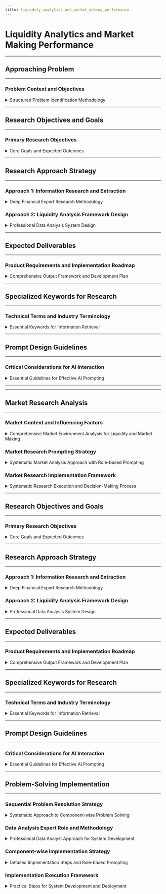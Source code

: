 ```yaml
---
title: liquidity_analytics_and_market_making_performance
---
```


# Liquidity Analytics and Market Making Performance

---

## Approaching Problem

---

### Problem Context and Objectives

<details>
<summary>Structured Problem Identification Methodology</summary>

---

- **Primary Goal**: Pause to understand the problem formation context, identify what the problem is and related aspects, influencing factors → Clearly understand the nature through general to specific approaches
- **Process Implementation**: Following systematic prompting sequence:
  - Step 1: Identify the general domain and grasp the context
  - Step 2: Present the direct problem and deep dive into issues using tree diagrams or Gantt charts to identify related factors

#### Step 1: Problem Domain Identification

- **Domain**: Financial trading, focusing on cryptocurrency market (crypto market)
- **AI Role Setup**: Position GenAI as a research expert in finance and cryptocurrency trading with deep and up-to-date knowledge base
- **Required Coverage Areas**:
  - Cryptocurrency fundamentals, characteristics, types with corresponding reputable exchanges
  - Description of participation methods and transaction execution plus liquidity mechanisms
  - Benefits of crypto trading participation
  - Major and reputable exchanges (including trading volume, country, licensing information)
  - Essential knowledge for trading participation (risk management, security, fraud prevention)
  - Reliable data sources for market analysis and monitoring (CoinMarketCap, Glassnode, CryptoQuant, etc.)
  - Factors affecting cryptocurrency market (macro, legal, market cycles, capital flows, etc.)
  - **Critical metrics for evaluating trading effectiveness or decision-making** (volume, spread, liquidity depth, volatility, etc.)
  - When to make buy/sell crypto decisions (based on technical and fundamental analysis)

#### Step 2: Direct Problem Statement

- **Target**: Clearly define the research problem (Liquidity Analytics & Market Making Performance) through detailed approaches, breaking down into aspects for GenAI to support extraction, analysis, and systematic presentation

---

</details>

---

## Research Objectives and Goals

---

### Primary Research Objectives

<details>
<summary>Core Goals and Expected Outcomes</summary>

---

- **Problem Definition**: Clearly identify the research problem (Liquidity Analytics & Market Making Performance) through detailed approaches, breaking down into aspects for GenAI to support systematic extraction, analysis, and presentation
- **Documentation Creation**: Generate optimal guidance documentation for trading teams to improve liquidity and market quality
- **Real-time Requirements**: Ensure real-time capability, accuracy, and practical applicability in analysis

---

</details>

---

## Research Approach Strategy

---

### Approach 1: Information Research and Extraction

<details>
<summary>Deep Financial Expert Research Methodology</summary>

---

#### AI Role Definition
- **Expert Profile**: Deep financial research specialist in crypto markets, understanding market making activities, liquidity mechanisms, and trading performance measurement
- **Mission**: Search for information from reputable sources (forums, blogs, academic papers) providing complete and accurate information

#### Research Topics Coverage

- **Liquidity in Crypto Markets**:
  - Definition and types of liquidity
  - Differences from traditional financial markets
- **Liquidity Analytics**:
  - Definition and objectives in trading/market making
- **Market Making**:
  - Definition and types of market makers (CEX, MM firms, AMM)
- **Market Making Performance**:
  - Evaluation metrics (KPIs like P&L, inventory risk, quote coverage, latency, uptime)
- **Important Liquidity Indicators**:
  - Bid-Ask Spread, Market Depth, Slippage, Order Book Imbalance
- **Analysis Tools and Data Sources**:
  - Glassnode, Kaiko, CryptoQuant, Coin Metrics
- **Market Making Effectiveness Measurement Methods**
- **Factors Affecting Liquidity and Market Making Performance**:
  - Volatility, volume, listing events, market sentiment
- **Liquidity Index Applications in Trading Strategies**
- **Specific Examples**: Market maker performance analysis on specific trading pairs
- **Cross-Platform Analysis**: Market maker performance across campaigns/exchanges
- **Exchange Implementation**: How exchanges apply market making

#### Research Requirements

- **Data Sources**: Search internet repositories, prioritizing reliable sources
- **Specialized Keywords**: Liquidity, Market Making, Bid-Ask Spread, Order Book Depth, Slippage, Inventory Risk, P&L, Quote Coverage, Latency, Market Sentiment, Arbitrage

---

</details>

### Approach 2: Liquidity Analysis Framework Design

<details>
<summary>Professional Data Analysis System Design</summary>

---

#### AI Role Definition
- **Expert Profile**: Professional data analyst specializing in measurement system design and liquidity optimization
- **Mission**: 
  - Identify problems, select metrics, factors, and related objects
  - Design comprehensive liquidity analysis framework for crypto exchange market making activities

#### Problem Description

- **Analysis System Components**:
  - Buy-sell price spread analysis
  - Order book depth monitoring
  - Market maker performance evaluation
- **Task Clarification**:
  - Create guidance documentation for trading teams to optimize liquidity provision and enhance market quality
  - Multi-dimensional liquidity measurement: Spread, depth, recovery capability, immediacy
  - Market maker performance tracking: Effectiveness measurement, comparison between market makers
  - Real-time monitoring focus for continuous liquidity assessment and optimization
  - "Market quality" oriented thinking to ensure optimal trading conditions for investors

#### Problems to Solve

- **Exchange Requirements**:
  - Crypto exchanges need deep markets with narrow spreads to attract users and maintain competitiveness
- **Trading Team Needs**:
  - Detailed analysis tools to measure liquidity provision effectiveness
  - Market maker performance evaluation
  - Improvement opportunity identification
- **Manual Analysis Limitations**:
  - Cannot meet real-time requirements for optimal market making

#### Data Sources and Model Design

- **Data Sources**:
  - Order Book: Real-time buy/sell prices, volumes, order placement times
  - Matching Data: Match prices, volumes, times, transaction codes
  - Market Maker Orders: Buy/sell quotes, price updates, order cancellations
  - External Market Data: Reference prices, spread differences, arbitrage opportunities
  - Latency Parameters: Order processing time, update speed, system response
  - Inventory Positions: Asset balances, position limits, portfolio risk
- **Data Model Components**:
  - Order Book Table: Real-time and historical order book snapshots, quote lifecycle tracking
  - Matching Table: Transaction records, matching rates, market impact
  - Market Maker Table: Performance, inventory, P&L
  - Benchmark Table: Competitor analysis, market standards, performance comparison
  - System Table: Latency, load parameters, uptime rates

#### Big Data Processing Requirements

- **High Frequency**: Process millions of order book updates/transactions daily
- **Real-time Computation**: Liquidity measurement under 1 second
- **Historical Analysis**: Long-term trend assessment, performance distribution
- **Multi-market Integration**: Data aggregation from multiple trading pairs/exchanges

#### Liquidity Analysis Framework

- **Spread Analysis**: Width between buy and sell prices across periods
- **Market Depth**: Order book thickness, large order impact
- **Recovery Capability**: Order book recovery speed after large orders
- **Transaction Costs**: Matching quality, slippage
- **Market Maker Efficiency**: Order matching rates, inventory management, profitability

#### Data Transformation Logic

- **Real-time Aggregation**: Liquidity index calculation by trading pair
- **Performance Standardization**: Comparison across pairs/exchanges
- **Benchmark Integration**: External market data incorporation
- **Risk Adjustment**: Volatility-adjusted performance evaluation

#### Business Metrics

- **Liquidity Quality**: Narrow spreads, stable depth, recovery speed
- **Market Maker Performance**: Matching rates, inventory turnover, risk-adjusted profitability
- **Competitive Indicators**: Market share, relative spreads, trader attraction capability
- **Revenue**: Market making profits, transaction fees, operating costs

#### Performance Analysis Areas

- **Standardized Comparison**: Performance vs. other exchanges/market makers
- **Market Adaptation**: Liquidity provision during volatility
- **Multi-asset Analysis**: Liquidity patterns by asset pair
- **Time Patterns**: Liquidity variations by hour, week, month
- **Impact Assessment**: Effects of market making strategy changes

---

</details>

---

## Expected Deliverables

---

### Product Requirements and Implementation Roadmap

<details>
<summary>Comprehensive Output Framework and Development Plan</summary>

---

#### Core Deliverables

- **Liquidity Measurement Framework**: Standardized indices and calculation procedures
- **Market Maker Evaluation System**: Performance tracking and comparison
- **Real-time Dashboard**: Liquidity monitoring and alerts
- **Optimization Recommendations**: Market quality improvement strategies
- **Competitive Analysis**: Comparison with other exchanges/market makers
- **Performance Attribution**: Identification of factors affecting liquidity
- **Strategy Documentation**: Knowledge sharing for trading, product, and business teams

#### Implementation Roadmap

- **Phase 1**: Real-time data collection and processing
- **Phase 2**: Dashboard and index construction
- **Phase 3**: Integration with trading/risk management systems

#### Integration Planning

- **API Connections**: Integration with trading/risk management systems

---

</details>

---

## Specialized Keywords for Research

---

### Technical Terms and Industry Terminology

<details>
<summary>Essential Keywords for Information Retrieval</summary>

---

- **Core Concepts**: Liquidity, Market Making, Bid-Ask Spread, Order Book Depth, Slippage, Inventory Risk, P&L, Quote Coverage, Latency, Uptime
- **Market Dynamics**: Market Sentiment, Arbitrage, Market Depth, Order Book Imbalance, Trading Volume, Volatility, Listing Event
- **Data Platforms**: Glassnode, Kaiko, CryptoQuant, Coin Metrics

---

</details>

---

## Prompt Design Guidelines

---

### Critical Considerations for AI Interaction

<details>
<summary>Essential Guidelines for Effective AI Prompting</summary>

---

#### Source Prioritization

- **Ensure GenAI prioritizes reputable sources**: Academic papers, reports from Glassnode, Kaiko, CryptoQuant
- **Focus on practicality**: All indices and analyses must be applicable in crypto environments
- **Use specialized keywords**: Increase accuracy in information retrieval

#### Practical Application

- **Concrete examples**: Specific trading pairs (e.g., BTC/USDT) to illustrate liquidity indices and market making performance application
- **Real-world scenarios**: Demonstrate how metrics apply in actual trading environments
- **Implementation focus**: Ensure all recommendations are actionable for trading teams

---

</details>

---

---

## Market Research Analysis

---

### Market Context and Influencing Factors

<details>
<summary>Comprehensive Market Environment Analysis for Liquidity and Market Making</summary>

---

#### Market Context Foundation

- **Market Dependency Recognition**: Liquidity and market maker factors are heavily influenced by market context including exchange characteristics, trading volumes, and volatility patterns
- **Decision-Making Rationale**: Comprehensive analysis requires understanding market dynamics to make informed strategic decisions
- **Research Necessity**: Market research provides essential foundation for liquidity optimization and market making performance enhancement

#### Key Market Influencing Factors

- **Exchange Characteristics**:
  - Trading volume patterns and capacity
  - Market structure and order matching mechanisms
  - Fee structures and incentive programs
  - Regulatory environment and compliance requirements
- **Market Volatility Impact**:
  - Price movement patterns affecting spread dynamics
  - Volume fluctuations during different market conditions
  - Correlation between volatility and liquidity provision costs
- **Competitive Landscape**:
  - Market maker density and competition levels
  - Institutional vs. retail trader participation
  - Cross-exchange arbitrage opportunities

---

</details>

### Market Research Prompting Strategy

<details>
<summary>Systematic Market Analysis Approach with Role-based Prompting</summary>

---

#### Research Phase 1: Exchange Ecosystem Analysis

**Role-based Prompt:**
```
You are a Cryptocurrency Market Research Analyst with deep expertise in exchange operations and market structure. Your mission is to conduct comprehensive analysis of the crypto exchange ecosystem to understand how market context influences liquidity provision and market making performance.

**Research Objectives:**
- Analyze major crypto exchanges and their market characteristics
- Identify volume patterns, trading behaviors, and liquidity trends
- Assess regulatory environment impact on market making activities
- Evaluate competitive landscape and market maker participation

**Specific Research Areas:**
- **Exchange Comparison Analysis**:
  - Trading volume distribution across major exchanges (Binance, Coinbase, Kraken, OKX, Bybit)
  - Market structure differences (spot vs. derivatives, order types, matching engines)
  - Fee structures and market maker incentive programs
  - Geographic distribution and regulatory compliance
- **Volume and Liquidity Patterns**:
  - Daily/weekly/monthly volume trends by exchange and trading pairs
  - Peak trading hours and seasonal patterns
  - Correlation between volume and spread tightness
  - Impact of major market events on liquidity
- **Market Maker Ecosystem**:
  - Types of market makers (proprietary firms, exchange-affiliated, algorithmic)
  - Market share distribution among different market maker categories
  - Technology requirements and infrastructure considerations
  - Profitability factors and business model analysis

**Research Requirements:**
- Use reliable data sources: CoinMarketCap, CoinGecko, Kaiko, Glassnode, exchange APIs
- Focus on quantitative metrics with supporting qualitative analysis
- Provide actionable insights for market making strategy development
- Include competitive benchmarking and best practice identification

**Key Questions to Address:**
- Which exchanges offer the most favorable conditions for market making?
- How do volume patterns affect optimal market making strategies?
- What are the key success factors for effective market making in crypto?
- How do regulatory changes impact market making operations?
```

#### Research Phase 2: Market Volatility and Liquidity Correlation

**Role-based Prompt:**
```
You are a Quantitative Market Analyst specializing in volatility analysis and liquidity dynamics in cryptocurrency markets. Your expertise focuses on understanding how market conditions affect liquidity provision and market making profitability.

**Research Mission:**
Analyze the relationship between market volatility, trading volumes, and liquidity provision costs to optimize market making strategies across different market conditions.

**Analysis Framework:**
- **Volatility Impact Assessment**:
  - Correlation between price volatility and bid-ask spreads
  - Impact of market stress events on liquidity provision
  - Volatility clustering effects on market making profitability
  - Risk-adjusted return analysis for different volatility regimes
- **Volume-Liquidity Dynamics**:
  - Relationship between trading volume and market depth
  - Volume-weighted average spread analysis
  - Impact of large orders on market stability
  - Liquidity recovery patterns after market shocks
- **Market Cycle Analysis**:
  - Liquidity patterns during bull vs. bear markets
  - Seasonal effects on trading activity and spreads
  - Impact of major crypto events (halvings, regulatory announcements)
  - Cross-market contagion effects on liquidity

**Analytical Requirements:**
- Utilize statistical analysis tools and correlation studies
- Provide historical backtesting data for different market conditions
- Develop predictive models for liquidity forecasting
- Create stress testing scenarios for market making strategies

**Deliverables:**
- Volatility-liquidity correlation matrices
- Market regime classification framework
- Risk management recommendations for different market conditions
- Optimal market making parameters for various volatility levels
```

#### Research Phase 3: Competitive Intelligence and Benchmarking

**Role-based Prompt:**
```
You are a Financial Markets Intelligence Analyst with expertise in competitive analysis and market making benchmarking. Your role is to provide comprehensive competitive intelligence to inform strategic decision-making for market making operations.

**Intelligence Gathering Objectives:**
- Analyze competitor market making strategies and performance
- Identify market gaps and opportunities
- Benchmark performance against industry standards
- Provide strategic recommendations for competitive positioning

**Competitive Analysis Framework:**
- **Market Maker Performance Benchmarking**:
  - Compare spreads, depth, and uptime across different market makers
  - Analyze market share distribution by trading pairs
  - Evaluate technological capabilities and infrastructure
  - Assess customer acquisition and retention strategies
- **Strategic Positioning Analysis**:
  - Identify underserved market segments
  - Analyze pricing strategies and fee structures
  - Evaluate partnership opportunities with exchanges
  - Assess regulatory compliance approaches
- **Innovation and Technology Trends**:
  - Emerging technologies in market making (AI/ML, DeFi integration)
  - Automation and algorithmic trading developments
  - Cross-chain liquidity provision opportunities
  - Integration with decentralized finance protocols

**Research Methodology:**
- Conduct comprehensive competitor analysis using public data
- Analyze market making performance metrics across platforms
- Interview industry participants and exchange representatives
- Monitor regulatory developments and their competitive implications

**Strategic Insights Required:**
- Competitive positioning recommendations
- Market entry strategies for new trading pairs
- Technology investment priorities
- Partnership and collaboration opportunities
```

#### Research Phase 4: Regulatory and Risk Environment Analysis

**Role-based Prompt:**
```
You are a Regulatory Affairs and Risk Management Specialist focusing on cryptocurrency market regulations and compliance requirements for market making operations.

**Regulatory Analysis Mission:**
Provide comprehensive analysis of regulatory environment impact on market making activities, including compliance requirements, risk management frameworks, and strategic implications.

**Research Areas:**
- **Regulatory Landscape Assessment**:
  - Current regulatory frameworks across major jurisdictions
  - Upcoming regulatory changes and their implications
  - Compliance requirements for market making activities
  - Licensing and operational requirements by region
- **Risk Management Framework**:
  - Operational risk assessment for market making
  - Counterparty risk in crypto trading environments
  - Technology and cybersecurity risk considerations
  - Regulatory compliance risk and mitigation strategies
- **Strategic Implications**:
  - Impact of regulatory changes on market making profitability
  - Jurisdictional arbitrage opportunities
  - Compliance cost analysis and optimization
  - Long-term regulatory trend implications

**Analytical Requirements:**
- Monitor regulatory developments across key markets
- Analyze compliance cost implications for market making operations
- Develop risk assessment frameworks for different jurisdictions
- Provide strategic recommendations for regulatory compliance

**Deliverables:**
- Regulatory compliance roadmap
- Risk management best practices
- Jurisdiction-specific operational guidelines
- Strategic recommendations for regulatory positioning
```

---

</details>

### Market Research Implementation Framework

<details>
<summary>Systematic Research Execution and Decision-Making Process</summary>

---

#### Research Execution Timeline

- **Phase 1 (Weeks 1-2)**: Exchange ecosystem analysis and market structure research
- **Phase 2 (Weeks 3-4)**: Volatility and liquidity correlation analysis
- **Phase 3 (Weeks 5-6)**: Competitive intelligence gathering and benchmarking
- **Phase 4 (Weeks 7-8)**: Regulatory and risk environment assessment

#### Decision-Making Framework

- **Data Collection Standards**: Utilize multiple reliable sources for cross-validation
- **Analysis Methodology**: Combine quantitative metrics with qualitative insights
- **Strategic Integration**: Align research findings with business objectives
- **Continuous Monitoring**: Establish ongoing market intelligence processes

#### Research Validation and Quality Control

- **Source Verification**: Ensure data accuracy from reputable market data providers
- **Cross-Reference Analysis**: Validate findings across multiple data sources
- **Expert Review**: Incorporate industry expert perspectives and feedback
- **Actionability Assessment**: Ensure research delivers practical strategic insights

#### Strategic Decision Support

- **Market Entry Decisions**: Data-driven evaluation of new market opportunities
- **Resource Allocation**: Optimize investment in technology and human resources
- **Risk Management**: Informed risk assessment and mitigation strategies
- **Competitive Positioning**: Strategic positioning based on market intelligence

---

</details>

---

## Research Objectives and Goals

---

### Primary Research Objectives

<details>
<summary>Core Goals and Expected Outcomes</summary>

---

- **Problem Definition**: Clearly identify the research problem (Liquidity Analytics & Market Making Performance) through detailed approaches, breaking down into aspects for GenAI to support systematic extraction, analysis, and presentation
- **Documentation Creation**: Generate optimal guidance documentation for trading teams to improve liquidity and market quality
- **Real-time Requirements**: Ensure real-time capability, accuracy, and practical applicability in analysis

---

</details>

---

## Research Approach Strategy

---

### Approach 1: Information Research and Extraction

<details>
<summary>Deep Financial Expert Research Methodology</summary>

---

#### AI Role Definition
- **Expert Profile**: Deep financial research specialist in crypto markets, understanding market making activities, liquidity mechanisms, and trading performance measurement
- **Mission**: Search for information from reputable sources (forums, blogs, academic papers) providing complete and accurate information

#### Research Topics Coverage

- **Liquidity in Crypto Markets**:
  - Definition and types of liquidity
  - Differences from traditional financial markets
- **Liquidity Analytics**:
  - Definition and objectives in trading/market making
- **Market Making**:
  - Definition and types of market makers (CEX, MM firms, AMM)
- **Market Making Performance**:
  - Evaluation metrics (KPIs like P&L, inventory risk, quote coverage, latency, uptime)
- **Important Liquidity Indicators**:
  - Bid-Ask Spread, Market Depth, Slippage, Order Book Imbalance
- **Analysis Tools and Data Sources**:
  - Glassnode, Kaiko, CryptoQuant, Coin Metrics
- **Market Making Effectiveness Measurement Methods**
- **Factors Affecting Liquidity and Market Making Performance**:
  - Volatility, volume, listing events, market sentiment
- **Liquidity Index Applications in Trading Strategies**
- **Specific Examples**: Market maker performance analysis on specific trading pairs
- **Cross-Platform Analysis**: Market maker performance across campaigns/exchanges
- **Exchange Implementation**: How exchanges apply market making

#### Research Requirements

- **Data Sources**: Search internet repositories, prioritizing reliable sources
- **Specialized Keywords**: Liquidity, Market Making, Bid-Ask Spread, Order Book Depth, Slippage, Inventory Risk, P&L, Quote Coverage, Latency, Market Sentiment, Arbitrage

---

</details>

### Approach 2: Liquidity Analysis Framework Design

<details>
<summary>Professional Data Analysis System Design</summary>

---

#### AI Role Definition
- **Expert Profile**: Professional data analyst specializing in measurement system design and liquidity optimization
- **Mission**: 
  - Identify problems, select metrics, factors, and related objects
  - Design comprehensive liquidity analysis framework for crypto exchange market making activities

#### Problem Description

- **Analysis System Components**:
  - Buy-sell price spread analysis
  - Order book depth monitoring
  - Market maker performance evaluation
- **Task Clarification**:
  - Create guidance documentation for trading teams to optimize liquidity provision and enhance market quality
  - Multi-dimensional liquidity measurement: Spread, depth, recovery capability, immediacy
  - Market maker performance tracking: Effectiveness measurement, comparison between market makers
  - Real-time monitoring focus for continuous liquidity assessment and optimization
  - "Market quality" oriented thinking to ensure optimal trading conditions for investors

#### Problems to Solve

- **Exchange Requirements**:
  - Crypto exchanges need deep markets with narrow spreads to attract users and maintain competitiveness
- **Trading Team Needs**:
  - Detailed analysis tools to measure liquidity provision effectiveness
  - Market maker performance evaluation
  - Improvement opportunity identification
- **Manual Analysis Limitations**:
  - Cannot meet real-time requirements for optimal market making

#### Data Sources and Model Design

- **Data Sources**:
  - Order Book: Real-time buy/sell prices, volumes, order placement times
  - Matching Data: Match prices, volumes, times, transaction codes
  - Market Maker Orders: Buy/sell quotes, price updates, order cancellations
  - External Market Data: Reference prices, spread differences, arbitrage opportunities
  - Latency Parameters: Order processing time, update speed, system response
  - Inventory Positions: Asset balances, position limits, portfolio risk
- **Data Model Components**:
  - Order Book Table: Real-time and historical order book snapshots, quote lifecycle tracking
  - Matching Table: Transaction records, matching rates, market impact
  - Market Maker Table: Performance, inventory, P&L
  - Benchmark Table: Competitor analysis, market standards, performance comparison
  - System Table: Latency, load parameters, uptime rates

#### Big Data Processing Requirements

- **High Frequency**: Process millions of order book updates/transactions daily
- **Real-time Computation**: Liquidity measurement under 1 second
- **Historical Analysis**: Long-term trend assessment, performance distribution
- **Multi-market Integration**: Data aggregation from multiple trading pairs/exchanges

#### Liquidity Analysis Framework

- **Spread Analysis**: Width between buy and sell prices across periods
- **Market Depth**: Order book thickness, large order impact
- **Recovery Capability**: Order book recovery speed after large orders
- **Transaction Costs**: Matching quality, slippage
- **Market Maker Efficiency**: Order matching rates, inventory management, profitability

#### Data Transformation Logic

- **Real-time Aggregation**: Liquidity index calculation by trading pair
- **Performance Standardization**: Comparison across pairs/exchanges
- **Benchmark Integration**: External market data incorporation
- **Risk Adjustment**: Volatility-adjusted performance evaluation

#### Business Metrics

- **Liquidity Quality**: Narrow spreads, stable depth, recovery speed
- **Market Maker Performance**: Matching rates, inventory turnover, risk-adjusted profitability
- **Competitive Indicators**: Market share, relative spreads, trader attraction capability
- **Revenue**: Market making profits, transaction fees, operating costs

#### Performance Analysis Areas

- **Standardized Comparison**: Performance vs. other exchanges/market makers
- **Market Adaptation**: Liquidity provision during volatility
- **Multi-asset Analysis**: Liquidity patterns by asset pair
- **Time Patterns**: Liquidity variations by hour, week, month
- **Impact Assessment**: Effects of market making strategy changes

---

</details>

---

## Expected Deliverables

---

### Product Requirements and Implementation Roadmap

<details>
<summary>Comprehensive Output Framework and Development Plan</summary>

---

#### Core Deliverables

- **Liquidity Measurement Framework**: Standardized indices and calculation procedures
- **Market Maker Evaluation System**: Performance tracking and comparison
- **Real-time Dashboard**: Liquidity monitoring and alerts
- **Optimization Recommendations**: Market quality improvement strategies
- **Competitive Analysis**: Comparison with other exchanges/market makers
- **Performance Attribution**: Identification of factors affecting liquidity
- **Strategy Documentation**: Knowledge sharing for trading, product, and business teams

#### Implementation Roadmap

- **Phase 1**: Real-time data collection and processing
- **Phase 2**: Dashboard and index construction
- **Phase 3**: Integration with trading/risk management systems

#### Integration Planning

- **API Connections**: Integration with trading/risk management systems

---

</details>

---

## Specialized Keywords for Research

---

### Technical Terms and Industry Terminology

<details>
<summary>Essential Keywords for Information Retrieval</summary>

---

- **Core Concepts**: Liquidity, Market Making, Bid-Ask Spread, Order Book Depth, Slippage, Inventory Risk, P&L, Quote Coverage, Latency, Uptime
- **Market Dynamics**: Market Sentiment, Arbitrage, Market Depth, Order Book Imbalance, Trading Volume, Volatility, Listing Event
- **Data Platforms**: Glassnode, Kaiko, CryptoQuant, Coin Metrics

---

</details>

---

## Prompt Design Guidelines

---

### Critical Considerations for AI Interaction

<details>
<summary>Essential Guidelines for Effective AI Prompting</summary>

---

#### Source Prioritization

- **Ensure GenAI prioritizes reputable sources**: Academic papers, reports from Glassnode, Kaiko, CryptoQuant
- **Focus on practicality**: All indices and analyses must be applicable in crypto environments
- **Use specialized keywords**: Increase accuracy in information retrieval

#### Practical Application

- **Concrete examples**: Specific trading pairs (e.g., BTC/USDT) to illustrate liquidity indices and market making performance application
- **Real-world scenarios**: Demonstrate how metrics apply in actual trading environments
- **Implementation focus**: Ensure all recommendations are actionable for trading teams

---

</details>

---

## Problem-Solving Implementation

---

### Sequential Problem Resolution Strategy

<details>
<summary>Systematic Approach to Component-wise Problem Solving</summary>

---

- **After identifying problem components**: Proceed to investigate and solve each section sequentially
- **Implementation Method**: Use appropriate role-based prompting for each component
- **Problem Definition**: Clear identification of challenges faced
- **Objective Setting**: Specific goals for each component
- **Requirements Specification**: Detailed requirements for each task
- **Component-specific Questions**: Structured questions for each problem component to ensure comprehensive solution

---

</details>

### Data Analysis Expert Role and Methodology

<details>
<summary>Professional Data Analyst Approach for System Development</summary>

---

#### Expert Role Definition

- **Professional Identity**: Senior Data Analyst specializing in financial market systems
- **Core Competencies**: 
  - Liquidity analytics framework design
  - Market making performance evaluation systems
  - Real-time data processing architectures
  - Trading system optimization strategies
- **Mission**: Define analytical methods and evaluation approaches for building comprehensive liquidity analytics system

#### Analytical Methodology Framework

- **Phase 1: Data Architecture Design**
  - Define data collection requirements and real-time processing capabilities
  - Establish data quality standards and validation procedures
  - Design scalable infrastructure for high-frequency trading data
- **Phase 2: Metrics Development**
  - Create standardized liquidity measurement indices
  - Develop market maker performance evaluation criteria
  - Build comparative analysis frameworks
- **Phase 3: Implementation Strategy**
  - Define system integration protocols
  - Establish monitoring and alerting mechanisms
  - Create user interface and reporting systems

#### Problem-Solving Approach

- **Systematic Decomposition**: Break complex liquidity analysis into manageable components
- **Iterative Development**: Build and test each component before integration
- **Stakeholder Alignment**: Ensure solution meets trading team, risk management, and business requirements
- **Performance Optimization**: Focus on real-time processing capabilities and system reliability

---

</details>

### Component-wise Implementation Strategy

<details>
<summary>Detailed Implementation Steps and Role-based Prompting</summary>

---

#### Component 1: Data Infrastructure Analysis

**Role-based Prompt:**
```
You are a Senior Data Engineer with expertise in high-frequency trading systems. Your task is to design a robust data infrastructure for liquidity analytics that can handle:
- Real-time order book data processing (millions of updates/day)
- Multi-exchange data integration
- Low-latency computation requirements (`<1` second)
- Historical data analysis capabilities

Please analyze and provide:
- Data ingestion architecture recommendations
- Storage solutions for real-time and historical data
- Processing pipeline design for liquidity metrics calculation
- Scalability considerations for multi-market expansion
```

#### Component 2: Liquidity Metrics Framework

**Role-based Prompt:**
```
You are a Quantitative Analyst specializing in market microstructure. Design a comprehensive liquidity measurement framework that includes:
- Bid-ask spread analysis across different time horizons
- Order book depth evaluation methods
- Market impact assessment techniques
- Liquidity recovery speed measurements

Provide specific formulas, calculation methods, and implementation guidelines for:
- Real-time spread monitoring
- Depth-weighted average price calculations
- Slippage measurement methodologies
- Cross-market liquidity comparison standards
```

#### Component 3: Market Maker Performance Evaluation

**Role-based Prompt:**
```
You are a Trading Performance Analyst with deep expertise in market making operations. Develop a comprehensive evaluation system for market maker performance including:
- P&L attribution analysis
- Inventory risk management metrics
- Quote coverage and uptime tracking
- Latency performance measurements

Create detailed specifications for:
- Performance benchmarking against industry standards
- Risk-adjusted return calculations
- Operational efficiency indicators
- Competitive positioning analysis
```

#### Component 4: Real-time Monitoring System

**Role-based Prompt:**
```
You are a Financial Technology Architect designing real-time monitoring systems. Create specifications for a comprehensive liquidity monitoring dashboard that provides:
- Live order book visualization
- Real-time spread and depth tracking
- Alert systems for liquidity threshold breaches
- Performance comparison tools

Design requirements for:
- User interface for different stakeholder groups (traders, risk managers, executives)
- Customizable alerting mechanisms
- Historical performance trending
- Integration with existing trading systems
```

#### Component 5: Optimization and Strategy Development

**Role-based Prompt:**
```
You are a Market Making Strategy Consultant with expertise in liquidity optimization. Analyze current market making approaches and provide:
- Liquidity provision optimization strategies
- Market quality improvement recommendations
- Competitive positioning analysis
- Risk management enhancement suggestions

Deliver actionable insights on:
- Spread optimization techniques
- Inventory management strategies
- Market timing considerations
- Technology upgrade recommendations
```

---

</details>

### Implementation Execution Framework

<details>
<summary>Practical Steps for System Development and Deployment</summary>

---

#### Phase 1: Foundation Building (Weeks 1-4)

- **Week 1**: Data infrastructure assessment and architecture design
- **Week 2**: Core metrics framework development and validation
- **Week 3**: Initial prototype development and testing
- **Week 4**: Stakeholder review and requirements refinement

#### Phase 2: Core System Development (Weeks 5-12)

- **Weeks 5-6**: Real-time data processing implementation
- **Weeks 7-8**: Liquidity metrics calculation engine development
- **Weeks 9-10**: Market maker performance evaluation system build
- **Weeks 11-12**: Integration testing and performance optimization

#### Phase 3: Advanced Features and Deployment (Weeks 13-16)

- **Weeks 13-14**: Dashboard development and user interface design
- **Weeks 15**: System integration with existing trading infrastructure
- **Week 16**: Go-live preparation and user training

#### Success Metrics and Validation

- **Technical Performance**: System latency `<1` second, `99.9%` uptime
- **Business Impact**: `20%` improvement in spread efficiency, `15%` increase in market depth
- **User Adoption**: `90%` daily active usage by trading team
- **Risk Management**: `25%` reduction in inventory risk exposure

---

</details>

